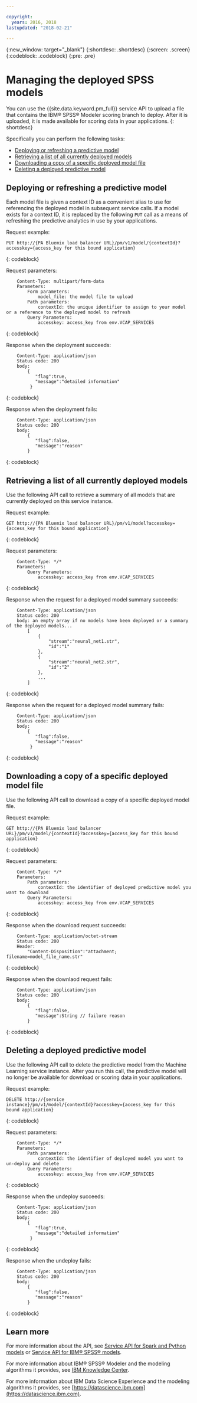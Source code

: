 ```yaml
---

copyright:
  years: 2016, 2018
lastupdated: "2018-02-21"

---
```


{:new_window: target="_blank"}
{:shortdesc: .shortdesc}
{:screen: .screen}
{:codeblock: .codeblock}
{:pre: .pre}

# Managing the deployed SPSS models

You can use the {{site.data.keyword.pm_full}} service API to upload a file that contains the IBM® SPSS® Modeler scoring branch to deploy. After it is uploaded, it is made available for scoring data in your applications. 
{: shortdesc}

Specifically you can perform the following tasks:

*  [Deploying or refreshing a predictive model](#deploying-or-refreshing-a-predictive-model)
*  [Retrieving a list of all currently deployed models](#retrieving-a-list-of-all-currently-deployed-models)
*  [Downloading a copy of a specific deployed model file](#downloading-a-copy-of-a-specific-deployed-model-file)
*  [Deleting a deployed predictive model](#deleting-a-deployed-predictive-model)

## Deploying or refreshing a predictive model

Each
model file is given a context ID as a convenient alias to use for
referencing the deployed model in subsequent service calls. If a
model exists for a context ID, it is replaced by the following `PUT` call as
a means of refreshing the predictive analytics in use by your
applications.

Request example:

```
PUT http://{PA Bluemix load balancer URL}/pm/v1/model/{contextId}?accesskey={access_key for this bound application}
```
{: codeblock}

Request parameters:

```
    Content-Type: multipart/form-data
    Parameters:
        Form parameters:
            model_file: the model file to upload
        Path parameters:
            contextId: the unique identifier to assign to your model or a reference to the deployed model to refresh
        Query Parameters:
            accesskey: access_key from env.VCAP_SERVICES
```
{: codeblock}

Response when the deployment succeeds:

```
    Content-Type: application/json
    Status code: 200
    body:
        {
           "flag":true, 
           "message":"detailed information"  
         }
```
{: codeblock}

Response when the deployment fails:

```
    Content-Type: application/json
    Status code: 200
    body:
        {
           "flag":false, 
           "message":"reason"
        }
```
{: codeblock}

## Retrieving a list of all currently deployed models

Use the following API call to retrieve a summary of all models that are currently deployed on
this service instance.

Request example:

```
GET http://{PA Bluemix load balancer URL}/pm/v1/model?accesskey={access_key for this bound application}
```
{: codeblock}

Request parameters:

```
    Content-Type: */*
    Parameters:
        Query Parameters:
            accesskey: access_key from env.VCAP_SERVICES
```
{: codeblock}

Response when the request for a deployed model summary succeeds:

```
    Content-Type: application/json
    Status code: 200
    body: an empty array if no models have been deployed or a summary of the deployed models...
        [
            {
                "stream":"neural_net1.str",
                "id":"1"
            },
            {
                "stream":"neural_net2.str",
                "id":"2"
            },
            ...
        ]
```
{: codeblock}

Response when the request for a deployed model summary fails:

```
    Content-Type: application/json
    Status code: 200
    body:
        {
           "flag":false, 
           "message":"reason"  
         }
```
{: codeblock}

## Downloading a copy of a specific deployed model file

Use the following API call to download a copy of a specific deployed model
file.

Request example:

```
GET http://{PA Bluemix load balancer
URL}/pm/v1/model/{contextId}?accesskey={access_key for this bound
application}
```
{: codeblock}

Request parameters:

```
    Content-Type: */*
    Parameters:
        Path parameters:
            contextId: the identifier of deployed predictive model you want to download
        Query Parameters:
            accesskey: access_key from env.VCAP_SERVICES
```
{: codeblock}

Response when the download request succeeds:

```
    Content-Type: application/octet-stream
    Status code: 200
    Header:
        "Content-Disposition":"attachment; filename=model_file_name.str"
```
{: codeblock}

Response when the downlaod request fails:

```
    Content-Type: application/json
    Status code: 200
    body:
        {
           "flag":false, 
           "message":String // failure reason 
        }
```
{: codeblock}

## Deleting a deployed predictive model

Use the following API call to delete the predictive model from the Machine
Learning service instance. After you run this call, the predictive model
will no longer be available for download or scoring data in your
applications.

Request example:

```
DELETE http://{service
instance}/pm/v1/model/{contextId}?accesskey={access_key for this
bound application}
```
{: codeblock}

Request parameters:

```
    Content-Type: */*
    Parameters:
        Path parameters:
            contextId: the identifier of deployed model you want to un-deploy and delete
        Query Parameters:
            accesskey: access_key from env.VCAP_SERVICES
```
{: codeblock}

Response when the undeploy succeeds:

```
    Content-Type: application/json
    Status code: 200
    body:
        {
           "flag":true, 
           "message":"detailed information"  
         }
```
{: codeblock}

Response when the undeploy fails:

```
    Content-Type: application/json
    Status code: 200
    body:
        {
           "flag":false, 
           "message":"reason"
        }
```
{: codeblock}

## Learn more

For more information about the API, see [Service API for Spark and Python models](pm_service_api_spark.html) or [Service
API for IBM® SPSS® models](pm_service_api_spss.html).

For more information about IBM® SPSS® Modeler and the modeling algorithms it
provides, see [IBM Knowledge Center](https://www.ibm.com/support/knowledgecenter/SS3RA7).

For more information about IBM Data Science Experience and the modeling
algorithms it provides, see [https://datascience.ibm.com](https://datascience.ibm.com).